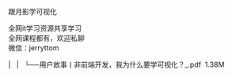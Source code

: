 跟月影学可视化  

全网it学习资源共享学习<br>全网课程都有，欢迎私聊<br>微信：jerryttom<br>

| &nbsp;&nbsp;| &nbsp;&nbsp;└──用户故事丨非前端开发，我为什么要学可视化？_.pdf &nbsp;1.38M
